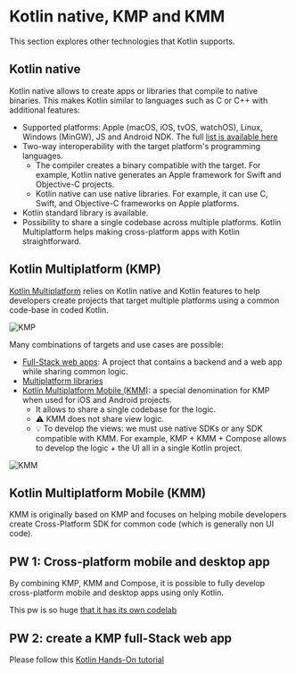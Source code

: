 # Kotlin native, KMP and KMM

This section explores other technologies that Kotlin supports.

## Kotlin native

Kotlin native allows to create apps or libraries that compile to native binaries.
This makes Kotlin similar to languages such as C or C++ with additional features:

- Supported platforms: Apple (macOS, iOS, tvOS, watchOS), Linux, Windows (MinGW), JS and Android NDK. The full [list is available here](https://kotlinlang.org/docs/multiplatform-dsl-reference.html#targets)
- Two-way interoperability with the target platform's programming languages.
  - The compiler creates a binary compatible with the target. For example, Kotlin native generates an Apple framework for Swift and Objective-C projects.
  - Kotlin native can use native libraries. For example, it can use C, Swift, and Objective-C frameworks on Apple platforms.
- Kotlin standard library is available.
- Possibility to share a single codebase across multiple platforms. Kotlin Multiplatform helps making cross-platform apps with Kotlin straightforward.

## Kotlin Multiplatform (KMP)

[Kotlin Multiplatform](https://blog.jetbrains.com/kotlin/2021/08/compose-multiplatform-goes-alpha/) relies on Kotlin native and Kotlin features to help developers create projects that target multiple platforms using a common code-base in coded Kotlin.

![KMP](https://kotlinlang.org/docs/images/kotlin-multiplatform.png)

Many combinations of targets and use cases are possible:

- [Full-Stack web apps](https://kotlinlang.org/docs/multiplatform-full-stack-app.html): A project that contains a backend and a web app while sharing common logic.
- [Multiplatform libraries](https://kotlinlang.org/docs/multiplatform-library.html)
- [Kotlin Multiplatform Mobile (KMM)](https://kotlinlang.org/lp/mobile/): a special denomination for KMP when used for iOS and Android projects.
  - It allows to share a single codebase for the logic.
  - :warning: KMM does not share view logic.
  - :bulb: To develop the views: we must use native SDKs or any SDK compatible with KMM. For example, KMP + KMM + Compose allows to develop the logic + the UI all in a single Kotlin project.

![KMM](https://kotlinlang.org/lp/mobile/static/sdk-313e52f7d9d3b3e3e48471ef06e8e3aa.svg)

## Kotlin Multiplatform Mobile (KMM)

KMM is originally based on KMP and focuses on helping mobile developers create Cross-Platform SDK for common code (which is generally non UI code).

## PW 1: Cross-platform mobile and desktop app

By combining KMP, KMM and Compose, it is possible to fully develop cross-platform mobile and desktop apps using only Kotlin.

This pw is so huge [that it has its own codelab](https://worldline.github.io/learning-kotlin-multiplatform/)

## PW 2: create a KMP full-Stack web app

Please follow this [Kotlin Hands-On tutorial](https://play.kotlinlang.org/hands-on/Full%20Stack%20Web%20App%20with%20Kotlin%20Multiplatform/01_Introduction)
